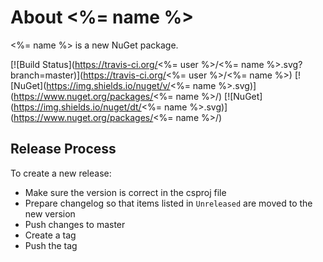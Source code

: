 # About <%= name %>

<%= name %> is a new NuGet package.

[![Build Status](https://travis-ci.org/<%= user %>/<%= name %>.svg?branch=master)](https://travis-ci.org/<%= user %>/<%= name %>)
[![NuGet](https://img.shields.io/nuget/v/<%= name %>.svg)](https://www.nuget.org/packages/<%= name %>/)
[![NuGet](https://img.shields.io/nuget/dt/<%= name %>.svg)](https://www.nuget.org/packages/<%= name %>/)

## Release Process

To create a new release:

- Make sure the version is correct in the csproj file
- Prepare changelog so that items listed in `Unreleased` are moved to the new version
- Push changes to master
- Create a tag
- Push the tag
